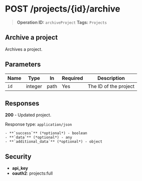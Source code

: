 # POST /projects/{id}/archive

> **Operation ID:** `archiveProject`
> **Tags:** `Projects`

## Archive a project

Archives a project.

## Parameters

| Name | Type | In | Required | Description |
|------|------|-------|----------|-------------|
| `id` | integer | path | Yes | The ID of the project |

## Responses

**200** - Updated project.

Response type: `application/json`

```
- **`success`** (*optional*) - boolean
- **`data`** (*optional*) - any
- **`additional_data`** (*optional*) - object

```


## Security

- **api_key**
- **oauth2**: projects:full